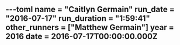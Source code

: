 ---toml
name = "Caitlyn Germain"
run_date = "2016-07-17"
run_duration = "1:59:41"
other_runners = ["Matthew Germain"]
year = 2016
date = 2016-07-17T00:00:00.000Z
---


